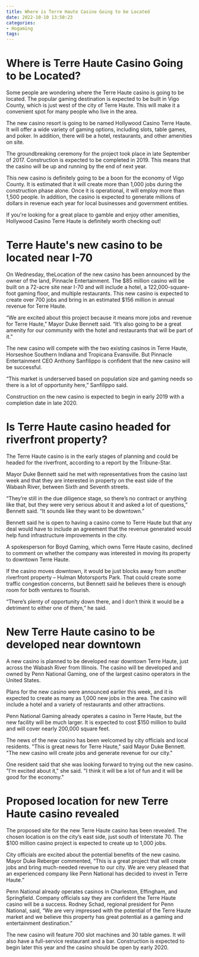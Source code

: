 ```yaml
---
title: Where is Terre Haute Casino Going to be Located
date: 2022-10-10 13:50:23
categories:
- Hogaming
tags:
---
```



#  Where is Terre Haute Casino Going to be Located?

Some people are wondering where the Terre Haute casino is going to be located. The popular gaming destination is expected to be built in Vigo County, which is just west of the city of Terre Haute. This will make it a convenient spot for many people who live in the area.

The new casino resort is going to be named Hollywood Casino Terre Haute. It will offer a wide variety of gaming options, including slots, table games, and poker. In addition, there will be a hotel, restaurants, and other amenities on site.

The groundbreaking ceremony for the project took place in late September of 2017. Construction is expected to be completed in 2019. This means that the casino will be up and running by the end of next year.

This new casino is definitely going to be a boon for the economy of Vigo County. It is estimated that it will create more than 1,000 jobs during the construction phase alone. Once it is operational, it will employ more than 1,500 people. In addition, the casino is expected to generate millions of dollars in revenue each year for local businesses and government entities.

If you're looking for a great place to gamble and enjoy other amenities, Hollywood Casino Terre Haute is definitely worth checking out!

#   Terre Haute's new casino to be located near I-70

On Wednesday, theLocation of the new casino has been announced by the owner of the land, Pinnacle Entertainment. The $85 million casino will be built on a 72-acre site near I-70 and will include a hotel, a 122,000-square-foot gaming floor, and multiple restaurants. This new casino is expected to create over 700 jobs and bring in an estimated $156 million in annual revenue for Terre Haute.

“We are excited about this project because it means more jobs and revenue for Terre Haute,” Mayor Duke Bennett said. “It’s also going to be a great amenity for our community with the hotel and restaurants that will be part of it.”

The new casino will compete with the two existing casinos in Terre Haute, Horseshoe Southern Indiana and Tropicana Evansville. But Pinnacle Entertainment CEO Anthony Sanfilippo is confident that the new casino will be successful.

“This market is underserved based on population size and gaming needs so there is a lot of opportunity here,” Sanfilippo said.

Construction on the new casino is expected to begin in early 2019 with a completion date in late 2020.

#   Is Terre Haute casino headed for riverfront property?

The Terre Haute casino is in the early stages of planning and could be headed for the riverfront, according to a report by the Tribune-Star.

Mayor Duke Bennett said he met with representatives from the casino last week and that they are interested in property on the east side of the Wabash River, between Sixth and Seventh streets.

“They’re still in the due diligence stage, so there’s no contract or anything like that, but they were very serious about it and asked a lot of questions,” Bennett said. “It sounds like they want to be downtown.”

Bennett said he is open to having a casino come to Terre Haute but that any deal would have to include an agreement that the revenue generated would help fund infrastructure improvements in the city.

A spokesperson for Boyd Gaming, which owns Terre Haute casino, declined to comment on whether the company was interested in moving its property to downtown Terre Haute.

If the casino moves downtown, it would be just blocks away from another riverfront property – Hulman Motorsports Park. That could create some traffic congestion concerns, but Bennett said he believes there is enough room for both ventures to flourish.

“There’s plenty of opportunity down there, and I don’t think it would be a detriment to either one of them,” he said.

#   New Terre Haute casino to be developed near downtown

A new casino is planned to be developed near downtown Terre Haute, just across the Wabash River from Illinois. The casino will be developed and owned by Penn National Gaming, one of the largest casino operators in the United States.

Plans for the new casino were announced earlier this week, and it is expected to create as many as 1,000 new jobs in the area. The casino will include a hotel and a variety of restaurants and other attractions.

Penn National Gaming already operates a casino in Terre Haute, but the new facility will be much larger. It is expected to cost $150 million to build and will cover nearly 200,000 square feet.

The news of the new casino has been welcomed by city officials and local residents. "This is great news for Terre Haute," said Mayor Duke Bennett. "The new casino will create jobs and generate revenue for our city."

One resident said that she was looking forward to trying out the new casino. "I'm excited about it," she said. "I think it will be a lot of fun and it will be good for the economy."

#   Proposed location for new Terre Haute casino revealed

The proposed site for the new Terre Haute casino has been revealed. The chosen location is on the city’s east side, just south of Interstate 70. The $100 million casino project is expected to create up to 1,000 jobs.

City officials are excited about the potential benefits of the new casino. Mayor Duke Reberger commented, “This is a great project that will create jobs and bring much-needed revenue to our city. We are very pleased that an experienced company like Penn National has decided to invest in Terre Haute.”

Penn National already operates casinos in Charleston, Effingham, and Springfield. Company officials say they are confident the Terre Haute casino will be a success. Rodney Schad, regional president for Penn National, said, “We are very impressed with the potential of the Terre Haute market and we believe this property has great potential as a gaming and entertainment destination.”

The new casino will feature 700 slot machines and 30 table games. It will also have a full-service restaurant and a bar. Construction is expected to begin later this year and the casino should be open by early 2020.